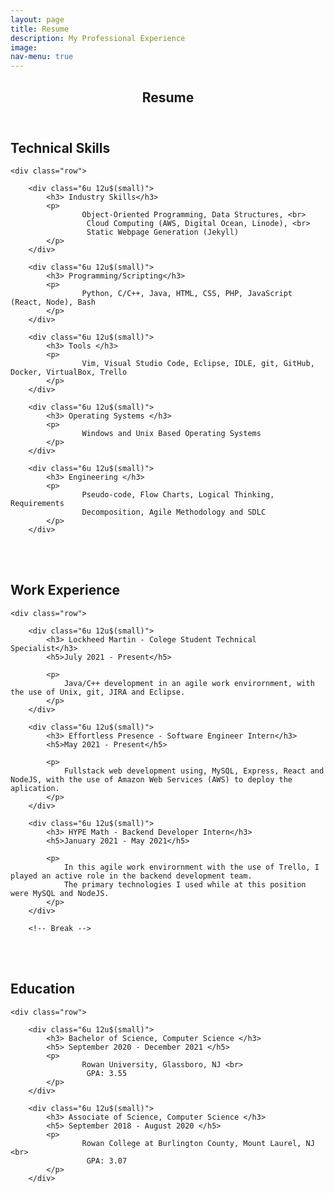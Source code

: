 ```yaml
---
layout: page
title: Resume
description: My Professional Experience
image:
nav-menu: true
---
```


<!-- Main -->
<div id="main" class="alt">

<!-- One -->
<section id="one">
	<div class="inner">
		<header class="major">
			<h1>Resume</h1>
		</header>

<!-- Content -->

<div>
	<h2 id="content">Technical Skills</h2>

	<div class="row">

		<div class="6u 12u$(small)">
			<h3> Industry Skills</h3>
			<p>
				 	Object-Oriented Programming, Data Structures, <br> 
					 Cloud Computing (AWS, Digital Ocean, Linode), <br>
					 Static Webpage Generation (Jekyll)
			</p>
		</div>

		<div class="6u 12u$(small)">
			<h3> Programming/Scripting</h3>
			<p>
				 	Python, C/C++, Java, HTML, CSS, PHP, JavaScript (React, Node), Bash
			</p>
		</div>

</div>
<div>
	<div class="row">

		<div class="6u 12u$(small)">
			<h3> Tools </h3>
			<p>
				 	Vim, Visual Studio Code, Eclipse, IDLE, git, GitHub, Docker, VirtualBox, Trello
			</p>
		</div>

		<div class="6u 12u$(small)">
			<h3> Operating Systems </h3>
			<p>
				 	Windows and Unix Based Operating Systems
			</p>
		</div>
</div>

<div>
	<div class="row">

		<div class="6u 12u$(small)">
			<h3> Engineering </h3>
			<p>
				 	Pseudo-code, Flow Charts, Logical Thinking, Requirements
					Decomposition, Agile Methodology and SDLC
			</p>
		</div>
</div>

<br><br>
<div>
	<h2 id="content">Work Experience</h2>

	<div class="row">
		
		<div class="6u 12u$(small)">
			<h3> Lockheed Martin - Colege Student Technical Specialist</h3>
			<h5>July 2021 - Present</h5>

			<p>
			 	Java/C++ development in an agile work envirornment, with the use of Unix, git, JIRA and Eclipse.
			</p>
		</div>

		<div class="6u 12u$(small)">
			<h3> Effortless Presence - Software Engineer Intern</h3>
			<h5>May 2021 - Present</h5>

			<p>
			 	Fullstack web development using, MySQL, Express, React and NodeJS, with the use of Amazon Web Services (AWS) to deploy the aplication.
			</p>
		</div>

		<div class="6u 12u$(small)">
			<h3> HYPE Math - Backend Developer Intern</h3>
			<h5>January 2021 - May 2021</h5>

			<p>
				In this agile work envirornment with the use of Trello, I played an active role in the backend development team. 
				The primary technologies I used while at this position were MySQL and NodeJS.
			</p>
		</div>

		<!-- Break -->

</div>

<br><br>


<div>
	<h2 id="content"> Education </h2>

	<div class="row">

		<div class="6u 12u$(small)">
			<h3> Bachelor of Science, Computer Science </h3>
			<h5> September 2020 - December 2021 </h5>
			<p>
				 	Rowan University, Glassboro, NJ <br>
					 GPA: 3.55
			</p>
		</div>

		<div class="6u 12u$(small)">
			<h3> Associate of Science, Computer Science </h3>
			<h5> September 2018 - August 2020 </h5>
			<p>
				 	Rowan College at Burlington County, Mount Laurel, NJ <br>
					 GPA: 3.07
			</p>
		</div>

</div>

</div>


</div>

